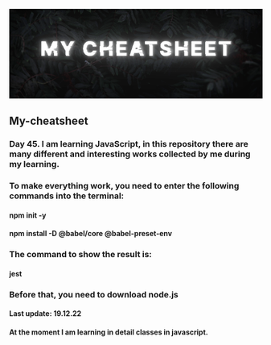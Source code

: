 ![Png](https://github.com/Shadowa123Baran/My-cheatsheet/blob/main/static(2).png?raw=true)

## My-cheatsheet
### Day 45. I am learning JavaScript, in this repository there are many different and interesting works collected by me during my learning.

### To make everything work, you need to enter the following commands into the terminal:
#### npm init -y
#### npm install -D @babel/core @babel-preset-env
### The command to show the result is:
#### jest
### Before that, you need to download node.js

#### Last update: 19.12.22

#### At the moment I am learning in detail classes in javascript.
